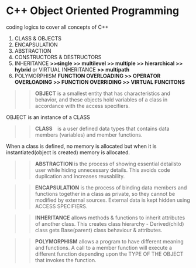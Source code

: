 # C++ Object Oriented Programming

coding logics to cover all concepts of C++
1. CLASS & OBJECTS
2. ENCAPSULATION 
3. ABSTRACTION 
4. CONSTRUCTORS & DESTRUCTORS
5. INHERITANCE __>>single >> multilevel >> multiple >> hierarchical >> hybrid__ or VIRTUAL INHERITANCE __>> multipath__
6. POLYMORPHISM __FUNCTION OVERLOADING >> OPERATOR OVERLOADING >> FUNCTION OVERRIDING >> VIRTUAL FUNCITONS__
>>__OBJECT__ is a smallest entity that has characteristics and behavior, and these objects hold variables of a class in accordance with the access specifiers. ​

OBJECT is an instance of a CLASS
>>__CLASS__ is a user defined data types that contains data members (variables) and member functions. ​

When a class is defined, no memory is allocated but when it is instantiated(object is created) memory is allocated.​
>>__ABSTRACTION__ is the process of showing essential detailsto user while hiding unnecessary details. This avoids code duplication and increases reusability.

>>__ENCAPSULATION__ is the process of binding data members and functions together in a class as private, so they cannot be modified by external sources. External data is kept hidden using ACCESS SPECIFIERS.

>>__INHERITANCE__ allows methods & functions to inherit attributes of another class. This creates class hierarchy - Derived(child) class gets Base(parent) class behaviour & attributes.

>>__POLYMORPHISM__ allows a program to have different meaning and functions. A call to a member function will execute a different function depending upon the TYPE OF THE OBJECT that invokes the function.

